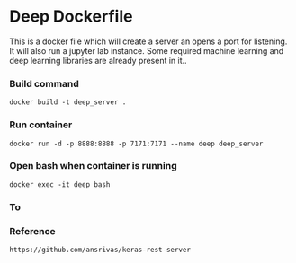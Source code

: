 # Deep Dockerfile

This is a docker file which will create a server an opens a port for listening. It will also run a jupyter lab instance. Some required machine learning and deep learning libraries are already present in it..

### Build command
```
docker build -t deep_server .
```

### Run container
```
docker run -d -p 8888:8888 -p 7171:7171 --name deep deep_server
```

### Open bash when container is running
```
docker exec -it deep bash 
```

### To 

### Reference
```
https://github.com/ansrivas/keras-rest-server
```


